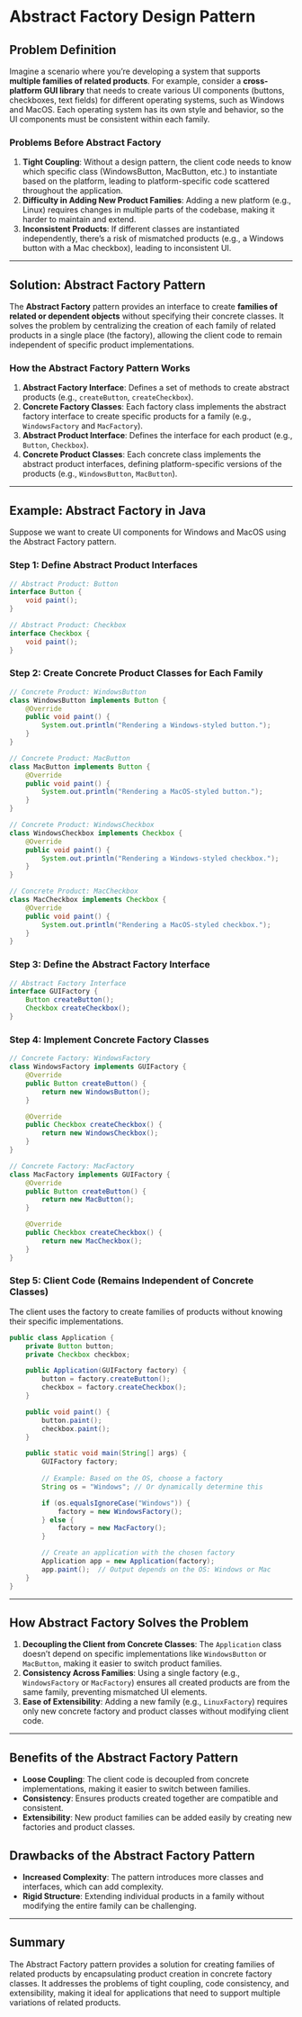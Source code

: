 
# Abstract Factory Design Pattern

## Problem Definition

Imagine a scenario where you’re developing a system that supports **multiple families of related products**. For example, consider a **cross-platform GUI library** that needs to create various UI components (buttons, checkboxes, text fields) for different operating systems, such as Windows and MacOS. Each operating system has its own style and behavior, so the UI components must be consistent within each family.

### Problems Before Abstract Factory

1. **Tight Coupling**: Without a design pattern, the client code needs to know which specific class (WindowsButton, MacButton, etc.) to instantiate based on the platform, leading to platform-specific code scattered throughout the application.
2. **Difficulty in Adding New Product Families**: Adding a new platform (e.g., Linux) requires changes in multiple parts of the codebase, making it harder to maintain and extend.
3. **Inconsistent Products**: If different classes are instantiated independently, there’s a risk of mismatched products (e.g., a Windows button with a Mac checkbox), leading to inconsistent UI.

---

## Solution: Abstract Factory Pattern

The **Abstract Factory** pattern provides an interface to create **families of related or dependent objects** without specifying their concrete classes. It solves the problem by centralizing the creation of each family of related products in a single place (the factory), allowing the client code to remain independent of specific product implementations.

### How the Abstract Factory Pattern Works

1. **Abstract Factory Interface**: Defines a set of methods to create abstract products (e.g., `createButton`, `createCheckbox`).
2. **Concrete Factory Classes**: Each factory class implements the abstract factory interface to create specific products for a family (e.g., `WindowsFactory` and `MacFactory`).
3. **Abstract Product Interface**: Defines the interface for each product (e.g., `Button`, `Checkbox`).
4. **Concrete Product Classes**: Each concrete class implements the abstract product interfaces, defining platform-specific versions of the products (e.g., `WindowsButton`, `MacButton`).

---

## Example: Abstract Factory in Java

Suppose we want to create UI components for Windows and MacOS using the Abstract Factory pattern.

### Step 1: Define Abstract Product Interfaces

```java
// Abstract Product: Button
interface Button {
    void paint();
}

// Abstract Product: Checkbox
interface Checkbox {
    void paint();
}
```

### Step 2: Create Concrete Product Classes for Each Family

```java
// Concrete Product: WindowsButton
class WindowsButton implements Button {
    @Override
    public void paint() {
        System.out.println("Rendering a Windows-styled button.");
    }
}

// Concrete Product: MacButton
class MacButton implements Button {
    @Override
    public void paint() {
        System.out.println("Rendering a MacOS-styled button.");
    }
}

// Concrete Product: WindowsCheckbox
class WindowsCheckbox implements Checkbox {
    @Override
    public void paint() {
        System.out.println("Rendering a Windows-styled checkbox.");
    }
}

// Concrete Product: MacCheckbox
class MacCheckbox implements Checkbox {
    @Override
    public void paint() {
        System.out.println("Rendering a MacOS-styled checkbox.");
    }
}
```

### Step 3: Define the Abstract Factory Interface

```java
// Abstract Factory Interface
interface GUIFactory {
    Button createButton();
    Checkbox createCheckbox();
}
```

### Step 4: Implement Concrete Factory Classes

```java
// Concrete Factory: WindowsFactory
class WindowsFactory implements GUIFactory {
    @Override
    public Button createButton() {
        return new WindowsButton();
    }

    @Override
    public Checkbox createCheckbox() {
        return new WindowsCheckbox();
    }
}

// Concrete Factory: MacFactory
class MacFactory implements GUIFactory {
    @Override
    public Button createButton() {
        return new MacButton();
    }

    @Override
    public Checkbox createCheckbox() {
        return new MacCheckbox();
    }
}
```

### Step 5: Client Code (Remains Independent of Concrete Classes)

The client uses the factory to create families of products without knowing their specific implementations.

```java
public class Application {
    private Button button;
    private Checkbox checkbox;

    public Application(GUIFactory factory) {
        button = factory.createButton();
        checkbox = factory.createCheckbox();
    }

    public void paint() {
        button.paint();
        checkbox.paint();
    }

    public static void main(String[] args) {
        GUIFactory factory;
        
        // Example: Based on the OS, choose a factory
        String os = "Windows"; // Or dynamically determine this

        if (os.equalsIgnoreCase("Windows")) {
            factory = new WindowsFactory();
        } else {
            factory = new MacFactory();
        }

        // Create an application with the chosen factory
        Application app = new Application(factory);
        app.paint();  // Output depends on the OS: Windows or Mac
    }
}
```

---

## How Abstract Factory Solves the Problem

1. **Decoupling the Client from Concrete Classes**: The `Application` class doesn’t depend on specific implementations like `WindowsButton` or `MacButton`, making it easier to switch product families.
2. **Consistency Across Families**: Using a single factory (e.g., `WindowsFactory` or `MacFactory`) ensures all created products are from the same family, preventing mismatched UI elements.
3. **Ease of Extensibility**: Adding a new family (e.g., `LinuxFactory`) requires only new concrete factory and product classes without modifying client code.

---

## Benefits of the Abstract Factory Pattern

- **Loose Coupling**: The client code is decoupled from concrete implementations, making it easier to switch between families.
- **Consistency**: Ensures products created together are compatible and consistent.
- **Extensibility**: New product families can be added easily by creating new factories and product classes.

## Drawbacks of the Abstract Factory Pattern

- **Increased Complexity**: The pattern introduces more classes and interfaces, which can add complexity.
- **Rigid Structure**: Extending individual products in a family without modifying the entire family can be challenging.

---

## Summary

The Abstract Factory pattern provides a solution for creating families of related products by encapsulating product creation in concrete factory classes. It addresses the problems of tight coupling, code consistency, and extensibility, making it ideal for applications that need to support multiple variations of related products.
